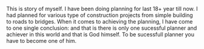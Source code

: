 This is story of myself. I have been doing planning for last 18+ year till now.
I had planned for various type of construction projects from simple building to roads to bridges.
When it comes to achieving the planning, I have come to one single conclusion: and that is there is only one sucessful planner and achiever in this world and that is God himself. 
To be sucessfull planner you have to become one of him.